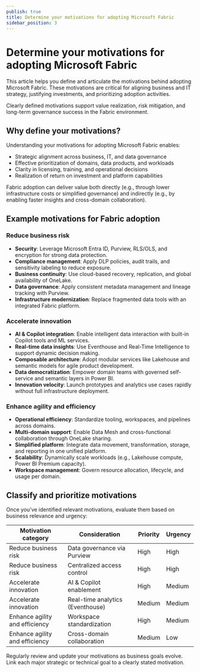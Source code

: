 ```yaml
---
publish: true
title: Determine your motivations for adopting Microsoft Fabric
sidebar_position: 3
---
```




# Determine your motivations for adopting Microsoft Fabric

This article helps you define and articulate the motivations behind adopting Microsoft Fabric. These motivations are critical for aligning business and IT strategy, justifying investments, and prioritizing adoption activities.

Clearly defined motivations support value realization, risk mitigation, and long-term governance success in the Fabric environment.

## Why define your motivations?

Understanding your motivations for adopting Microsoft Fabric enables:

- Strategic alignment across business, IT, and data governance
- Effective prioritization of domains, data products, and workloads
- Clarity in licensing, training, and operational decisions
- Realization of return on investment and platform capabilities

Fabric adoption can deliver value both directly (e.g., through lower infrastructure costs or simplified governance) and indirectly (e.g., by enabling faster insights and cross-domain collaboration).

## Example motivations for Fabric adoption

### Reduce business risk

- **Security**: Leverage Microsoft Entra ID, Purview, RLS/OLS, and encryption for strong data protection.
- **Compliance management**: Apply DLP policies, audit trails, and sensitivity labeling to reduce exposure.
- **Business continuity**: Use cloud-based recovery, replication, and global availability of OneLake.
- **Data governance**: Apply consistent metadata management and lineage tracking with Purview.
- **Infrastructure modernization**: Replace fragmented data tools with an integrated Fabric platform.

### Accelerate innovation

- **AI & Copilot integration**: Enable intelligent data interaction with built-in Copilot tools and ML services.
- **Real-time data insights**: Use Eventhouse and Real-Time Intelligence to support dynamic decision making.
- **Composable architecture**: Adopt modular services like Lakehouse and semantic models for agile product development.
- **Data democratization**: Empower domain teams with governed self-service and semantic layers in Power BI.
- **Innovation velocity**: Launch prototypes and analytics use cases rapidly without full infrastructure deployment.

### Enhance agility and efficiency

- **Operational efficiency**: Standardize tooling, workspaces, and pipelines across domains.
- **Multi-domain support**: Enable Data Mesh and cross-functional collaboration through OneLake sharing.
- **Simplified platform**: Integrate data movement, transformation, storage, and reporting in one unified platform.
- **Scalability**: Dynamically scale workloads (e.g., Lakehouse compute, Power BI Premium capacity).
- **Workspace management**: Govern resource allocation, lifecycle, and usage per domain.

## Classify and prioritize motivations

Once you’ve identified relevant motivations, evaluate them based on business relevance and urgency:

| Motivation category           | Consideration                     | Priority | Urgency |
|------------------------------|-----------------------------------|----------|---------|
| Reduce business risk          | Data governance via Purview       | High     | High    |
| Reduce business risk          | Centralized access control        | High     | High    |
| Accelerate innovation         | AI & Copilot enablement           | High     | Medium  |
| Accelerate innovation         | Real-time analytics (Eventhouse)  | Medium   | Medium  |
| Enhance agility and efficiency| Workspace standardization         | High     | Medium  |
| Enhance agility and efficiency| Cross-domain collaboration        | Medium   | Low     |

Regularly review and update your motivations as business goals evolve. Link each major strategic or technical goal to a clearly stated motivation.